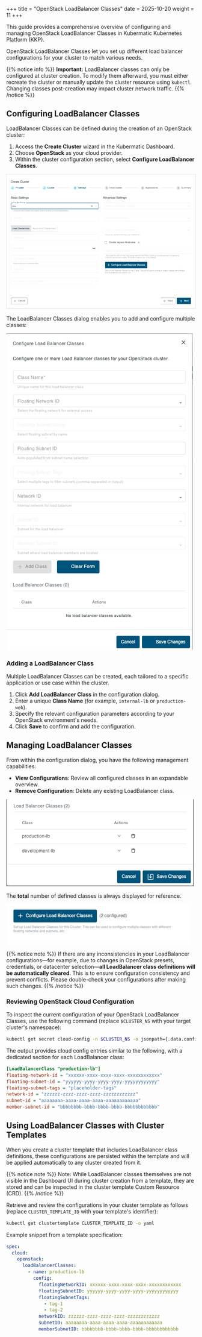 +++
title = "OpenStack LoadBalancer Classes"
date = 2025-10-20
weight = 11
+++

This guide provides a comprehensive overview of configuring and managing OpenStack LoadBalancer Classes in Kubermatic Kubernetes Platform (KKP).

OpenStack LoadBalancer Classes let you set up different load balancer configurations for your cluster to match various needs.

{{% notice info %}}
**Important:** LoadBalancer classes can only be configured at cluster creation. To modify them afterward, you must either recreate the cluster or manually update the cluster resource using `kubectl`. Changing classes post-creation may impact cluster network traffic.
{{% /notice %}}

## Configuring LoadBalancer Classes

LoadBalancer Classes can be defined during the creation of an OpenStack cluster:

1. Access the **Create Cluster** wizard in the Kubermatic Dashboard.
2. Choose **OpenStack** as your cloud provider.
3. Within the cluster configuration section, select **Configure LoadBalancer Classes**.

![Add LoadBalancer Class](images/openstack-configure-classes.png?classes=shadow,border "Add LoadBalancer Class")

The LoadBalancer Classes dialog enables you to add and configure multiple classes:

![Configure LoadBalancer Classes](images/openstack-modal.png?classes=shadow,border "Configure LoadBalancer Classes Dialog")

### Adding a LoadBalancer Class

Multiple LoadBalancer Classes can be created, each tailored to a specific application or use case within the cluster.

1. Click **Add LoadBalancer Class** in the configuration dialog.
2. Enter a unique **Class Name** (for example, `internal-lb` or `production-web`).
3. Specify the relevant configuration parameters according to your OpenStack environment's needs.
4. Click **Save** to confirm and add the configuration.


## Managing LoadBalancer Classes

From within the configuration dialog, you have the following management capabilities:

- **View Configurations**: Review all configured classes in an expandable overview.
- **Remove Configuration**: Delete any existing LoadBalancer class.


![Configure LoadBalancer Classes](images/added-classes.png?classes=shadow,border "Configured LoadBalancer Classes")

The **total** number of defined classes is always displayed for reference.

![Configured Classes](images/configured-count.png?classes=shadow,border "Number of Configured Classes")

{{% notice note %}}
If there are any inconsistencies in your LoadBalancer configurations—for example, due to changes in OpenStack presets, credentials, or datacenter selection—**all LoadBalancer class definitions will be automatically cleared**. This is to ensure configuration consistency and prevent conflicts. Please double-check your configurations after making such changes.
{{% /notice %}}

### Reviewing OpenStack Cloud Configuration

To inspect the current configuration of your OpenStack LoadBalancer Classes, use the following command (replace `$CLUSTER_NS` with your target cluster's namespace):

```bash
kubectl get secret cloud-config -n $CLUSTER_NS -o jsonpath={.data.config} | base64 -d
```

The output provides cloud config entries similar to the following, with a dedicated section for each LoadBalancer class:

```ini
[LoadBalancerClass "production-lb"]
floating-network-id = "xxxxxx-xxxx-xxxx-xxxx-xxxxxxxxxxxx"
floating-subnet-id = "yyyyyy-yyyy-yyyy-yyyy-yyyyyyyyyyyy"
floating-subnet-tags = "placeholder-tags"
network-id = "zzzzzz-zzzz-zzzz-zzzz-zzzzzzzzzzzz"
subnet-id = "aaaaaaaa-aaaa-aaaa-aaaa-aaaaaaaaaaaa"
member-subnet-id = "bbbbbbbb-bbbb-bbbb-bbbb-bbbbbbbbbbbb"
```

## Using LoadBalancer Classes with Cluster Templates

When you create a cluster template that includes LoadBalancer class definitions, these configurations are persisted within the template and will be applied automatically to any cluster created from it.

{{% notice note %}}
Note: While LoadBalancer classes themselves are not visible in the Dashboard UI during cluster creation from a template, they are stored and can be inspected in the cluster template Custom Resource (CRD).
{{% /notice %}}

Retrieve and review the configurations in your cluster template as follows (replace `CLUSTER_TEMPLATE_ID` with your template's identifier):

```bash
kubectl get clustertemplate CLUSTER_TEMPLATE_ID -o yaml
```

Example snippet from a template specification:

```yaml
spec:
  cloud:
    openstack:
      loadBalancerClasses:
        - name: production-lb
          config:
            floatingNetworkID: xxxxxx-xxxx-xxxx-xxxx-xxxxxxxxxxxx
            floatingSubnetID: yyyyyy-yyyy-yyyy-yyyy-yyyyyyyyyyyy
            floatingSubnetTags:
              - tag-1
              - tag-2
            networkID: zzzzzz-zzzz-zzzz-zzzz-zzzzzzzzzzzz
            subnetID: aaaaaaaa-aaaa-aaaa-aaaa-aaaaaaaaaaaa
            memberSubnetID: bbbbbbbb-bbbb-bbbb-bbbb-bbbbbbbbbbbb
```